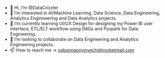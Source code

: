 - 👋 Hi, I’m @DataCrizzler
- 👀 I’m interested in AI/Machine Learning, Data Science, Data Engineering, Analytics Enginneering and Data Analytics projects.
- 🌱 I’m currently learning UI/UX Design for designing my Power BI user interface, ETL/ELT workflow using DAGs and Pyspark for Data Engineering. 
- 💞️ I’m looking to collaborate on Data Engineering and Analytics Engineering projects.
- 📫 How to reach me -> ogbonnaonyinyechi@rocketmail.com

<!---
DataCrizzler/DataCrizzler is a ✨ special ✨ repository because its `README.md` (this file) appears on your GitHub profile.
You can click the Preview link to take a look at your changes.
--->
